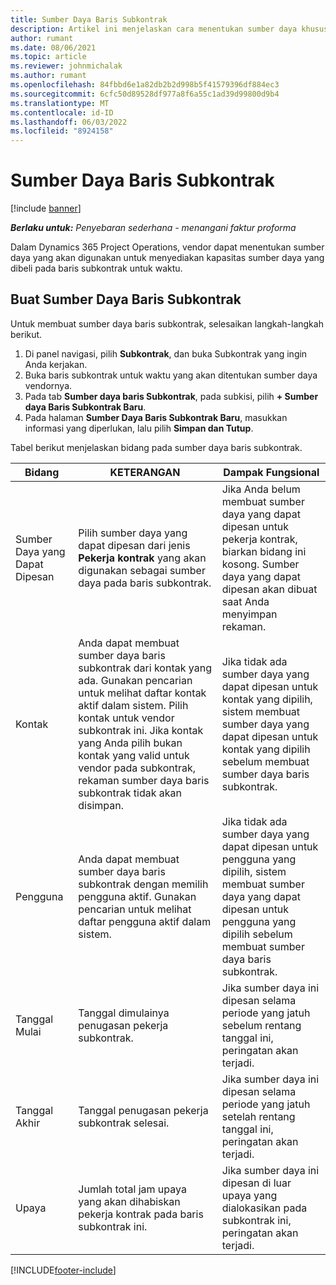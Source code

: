 ```yaml
---
title: Sumber Daya Baris Subkontrak
description: Artikel ini menjelaskan cara menentukan sumber daya khusus yang disediakan oleh vendor untuk baris subkontrak tertentu untuk waktu.
author: rumant
ms.date: 08/06/2021
ms.topic: article
ms.reviewer: johnmichalak
ms.author: rumant
ms.openlocfilehash: 84fbbd6e1a82db2b2d998b5f41579396df884ec3
ms.sourcegitcommit: 6cfc50d89528df977a8f6a55c1ad39d99800d9b4
ms.translationtype: MT
ms.contentlocale: id-ID
ms.lasthandoff: 06/03/2022
ms.locfileid: "8924158"
---
```

# <a name="subcontract-line-resources"></a>Sumber Daya Baris Subkontrak

[!include [banner](../../includes/dataverse-preview.md)]

_**Berlaku untuk:** Penyebaran sederhana - menangani faktur proforma_

Dalam Dynamics 365 Project Operations, vendor dapat menentukan sumber daya yang akan digunakan untuk menyediakan kapasitas sumber daya yang dibeli pada baris subkontrak untuk waktu.

## <a name="create-subcontract-line-resources"></a>Buat Sumber Daya Baris Subkontrak

Untuk membuat sumber daya baris subkontrak, selesaikan langkah-langkah berikut.

1. Di panel navigasi, pilih **Subkontrak**, dan buka Subkontrak yang ingin Anda kerjakan.
2. Buka baris subkontrak untuk waktu yang akan ditentukan sumber daya vendornya.
3. Pada tab **Sumber daya baris Subkontrak**, pada subkisi, pilih **+ Sumber daya Baris Subkontrak Baru**.
4. Pada halaman **Sumber Daya Baris Subkontrak Baru**, masukkan informasi yang diperlukan, lalu pilih **Simpan dan Tutup**.

Tabel berikut menjelaskan bidang pada sumber daya baris subkontrak.

| Bidang | KETERANGAN | Dampak Fungsional |
| ----- | ----------- | ----------------- |
| Sumber Daya yang Dapat Dipesan | Pilih sumber daya yang dapat dipesan dari jenis **Pekerja kontrak** yang akan digunakan sebagai sumber daya pada baris subkontrak.| Jika Anda belum membuat sumber daya yang dapat dipesan untuk pekerja kontrak, biarkan bidang ini kosong. Sumber daya yang dapat dipesan akan dibuat saat Anda menyimpan rekaman.  |
| Kontak | Anda dapat membuat sumber daya baris subkontrak dari kontak yang ada. Gunakan pencarian untuk melihat daftar kontak aktif dalam sistem. Pilih kontak untuk vendor subkontrak ini. Jika kontak yang Anda pilih bukan kontak yang valid untuk vendor pada subkontrak, rekaman sumber daya baris subkontrak tidak akan disimpan.| Jika tidak ada sumber daya yang dapat dipesan untuk kontak yang dipilih, sistem membuat sumber daya yang dapat dipesan untuk kontak yang dipilih sebelum membuat sumber daya baris subkontrak. |
| Pengguna | Anda dapat membuat sumber daya baris subkontrak dengan memilih pengguna aktif. Gunakan pencarian untuk melihat daftar pengguna aktif dalam sistem.| Jika tidak ada sumber daya yang dapat dipesan untuk pengguna yang dipilih, sistem membuat sumber daya yang dapat dipesan untuk pengguna yang dipilih sebelum membuat sumber daya baris subkontrak. |
| Tanggal Mulai | Tanggal dimulainya penugasan pekerja subkontrak.| Jika sumber daya ini dipesan selama periode yang jatuh sebelum rentang tanggal ini, peringatan akan terjadi. |
| Tanggal Akhir | Tanggal penugasan pekerja subkontrak selesai.| Jika sumber daya ini dipesan selama periode yang jatuh setelah rentang tanggal ini, peringatan akan terjadi. |
| Upaya | Jumlah total jam upaya yang akan dihabiskan pekerja kontrak pada baris subkontrak ini.| Jika sumber daya ini dipesan di luar upaya yang dialokasikan pada subkontrak ini, peringatan akan terjadi. |


[!INCLUDE[footer-include](../../includes/footer-banner.md)]
